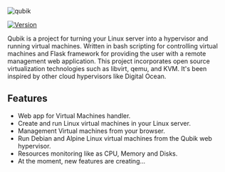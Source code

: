 ![qubik](https://i.imgur.com/qx3daI8.png)

[![Version](https://img.shields.io/badge/version-0.1-blue.svg)](https://semver.org)

Qubik is a project for turning your Linux server into a hypervisor and running virtual machines. Written in bash scripting for controlling virtual machines and Flask framework for providing the user with a remote management web application. This project incorporates open source virtualization technologies such as libvirt, qemu, and KVM. It's been inspired by other cloud hypervisors like Digital Ocean.

## Features
- Web app for Virtual Machines handler.
- Create and run Linux virtual machines in your Linux server.
- Management Virtual machines from your browser.
- Run Debian and Alpine Linux virtual machines from the Qubik web hypervisor.
- Resources monitoring like as CPU, Memory and Disks.
- At the moment, new features are creating...
